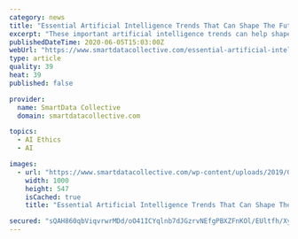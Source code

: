 ```yaml
---
category: news
title: "Essential Artificial Intelligence Trends That Can Shape The Future"
excerpt: "These important artificial intelligence trends can help shape the future, and they can play a key role in planning for 2020 and beyond."
publishedDateTime: 2020-06-05T15:03:00Z
webUrl: "https://www.smartdatacollective.com/essential-artificial-intelligence-trends-that-can-shape-future/"
type: article
quality: 39
heat: 39
published: false

provider:
  name: SmartData Collective
  domain: smartdatacollective.com

topics:
  - AI Ethics
  - AI

images:
  - url: "https://www.smartdatacollective.com/wp-content/uploads/2019/05/artificial-intelligence-changing-marketing-forever.jpg"
    width: 1000
    height: 547
    isCached: true
    title: "Essential Artificial Intelligence Trends That Can Shape The Future"

secured: "sQAH860qbViqvrwrMDd/oO41ICYqlnb7dJGzrvNEfgPBXZFnKOl/EUltfh/Xy7vNBA9cJOyGqX48nL7tcDTGQjpdE4KBxwpXUQ7U+BkukeSSM2nGBwlRjl+2HaIYdrn8fK51VVdMYUAoBRLkCjErj0OL0TSu7tgamt+ePprnoJ7V7QEX7qc0nI+I7BJdWcDNbmV/dQXYy+BH/syh+iw7hik70TbsfHIcCvq3Yt2RdWA+WmMPqF9OPhUzNK8VAKGZS40kyQadB4NXhGEB6XuGZYp7AqhuYU5HLGNh4jOJBFTej1SLoXsxSnisVZHzEujPNEP5FFfl04iToLhCp9tt3MBIO+hJaY/Sd/yFsuh2eqpeZa5pot8LvKbz2gPgHO4aYqJ0DBsFvfAvYiJGAQ/uDVbvmTjifznJdB0E3Dt4tIjIIPVZ7DCX+hHoC/pNIJUhWUepnSBj1gaLAWCcvmFpga8EGU2mVLW4wePoy2AErik=;twOBjRLVPLKYPqSrS3QAQA=="
---
```


